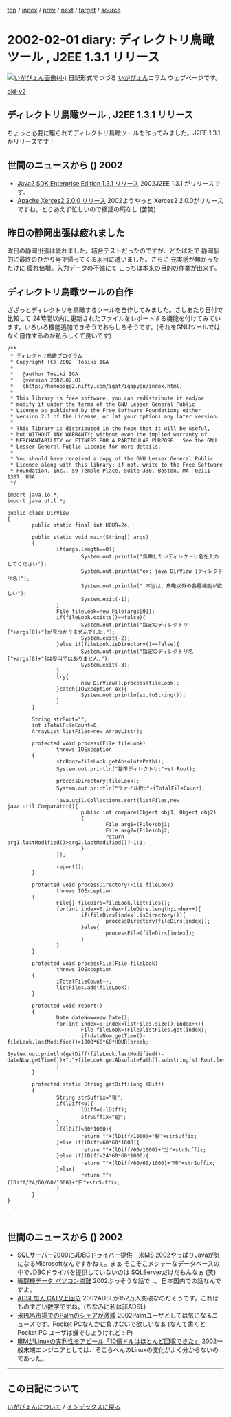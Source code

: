 [top](https://igapyon.github.io/diary/) 
 / [index](https://igapyon.github.io/diary/2002/index.html) 
 / [prev](https://igapyon.github.io/diary/2002/ig020205.html) 
 / [next](https://igapyon.github.io/diary/2002/ig020130.html) 
 / [target](https://igapyon.github.io/diary/2002/ig020201.html) 
 / [source](https://github.com/igapyon/diary/blob/gh-pages/2002/ig020201.html.src.md) 

2002-02-01 diary: ディレクトリ鳥瞰ツール , J2EE 1.3.1 リリース
=====================================================================================================
[![いがぴょん画像(小)](https://igapyon.github.io/diary/images/iga200306s.jpg "いがぴょん")](https://igapyon.github.io/diary/memo/memoigapyon.html) 日記形式でつづる [いがぴょん](https://igapyon.github.io/diary/memo/memoigapyon.html)コラム ウェブページです。

[old-v2](ig020201-orig.html)

## ディレクトリ鳥瞰ツール , J2EE 1.3.1 リリース

ちょっと必要に駆られてディレクトリ鳥瞰ツールを作ってみました。J2EE 1.3.1 がリリースです！


## 世間のニュースから () 2002

* [Java2 SDK Enterprise Edition 1.3.1 リリース](http://java.sun.com/j2ee/sdk_1.3/)  2002J2EE 1.3.1 がリリースです。
* [Apache Xerces2 2.0.0 リリース](http://xml.apache.org/xerces2-j/)  2002ようやっと Xerces2 2.0.0がリリースですね。とりあえず忙しいので検証の暇なし (苦笑)

## 昨日の静岡出張は疲れました

昨日の静岡出張は疲れました。結合テストだったのですが、どたばたで 静岡駅的に最終のひかり号で帰ってくる羽目に遭いました。さらに 充実感が無かっただけに 疲れ倍増。入力データの不備にて こっちは本来の目的の作業が出来ず。

## ディレクトリ鳥瞰ツールの自作

ざざっとディレクトリを鳥瞰するツールを自作してみました。さしあたり日付で比較して
24時間以内に更新されたファイルをレポートする機能を付けてみています。いろいろ機能追加できそうでおもしろそうです。(それをGNUツールではなく自作するのが私らしくて良いです)

```
/**
 * ディレクトリ鳥瞰プログラム
 * Copyright (C) 2002  Tosiki IGA
 *
 *   @author Tosiki IGA
 *   @version 2002.02.01
 *   (http://homepage2.nifty.com/igat/igapyon/index.html)
 * 
 * This library is free software; you can redistribute it and/or
 * modify it under the terms of the GNU Lesser General Public
 * License as published by the Free Software Foundation; either
 * version 2.1 of the License, or (at your option) any later version.
 * 
 * This library is distributed in the hope that it will be useful,
 * but WITHOUT ANY WARRANTY; without even the implied warranty of
 * MERCHANTABILITY or FITNESS FOR A PARTICULAR PURPOSE.  See the GNU
 * Lesser General Public License for more details.
 * 
 * You should have received a copy of the GNU Lesser General Public
 * License along with this library; if not, write to the Free Software
 * Foundation, Inc., 59 Temple Place, Suite 330, Boston, MA  02111-1307  USA
 */

import java.io.*;
import java.util.*;

public class DirView
{
        public static final int HOUR=24;

        public static void main(String[] args)
        {
                if(args.length==0){
                        System.out.println("鳥瞰したいディレクトリ名を入力してください");
                        System.out.println("ex: java DirView [ディレクトリ名]");
                        System.out.println(" 本当は、鳥瞰以外の各種機能が欲しい");
                        System.exit(-1);
                }
                File fileLook=new File(args[0]);
                if(fileLook.exists()==false){
                        System.out.println("指定のディレクトリ["+args[0]+"]が見つかりませんでした.");
                        System.exit(-2);
                }else if(fileLook.isDirectory()==false){
                        System.out.println("指定のディレクトリ名["+args[0]+"]は妥当ではありません.");
                        System.exit(-3);
                }
                try{
                        new DirView().process(fileLook);
                }catch(IOException ex){
                        System.out.println(ex.toString());
                }
        }

        String strRoot="";
        int iTotalFileCount=0;
        ArrayList listFiles=new ArrayList();

        protected void process(File fileLook)
                throws IOException
        {
                strRoot=fileLook.getAbsolutePath();
                System.out.println("基準ディレクトリ:"+strRoot);

                processDirectory(fileLook);
                System.out.println("ファイル数:"+iTotalFileCount);

                java.util.Collections.sort(listFiles,new java.util.Comparator(){
                        public int compare(Object obj1, Object obj2)
                        {
                                File arg1=(File)obj1;
                                File arg2=(File)obj2;
                                return arg1.lastModified()>arg2.lastModified()?-1:1;
                        }
                });

                report();
        }

        protected void processDirectory(File fileLook)
                throws IOException
        {
                File[] fileDirs=fileLook.listFiles();
                for(int index=0;index<fileDirs.length;index++){
                        if(fileDirs[index].isDirectory()){
                                processDirectory(fileDirs[index]);
                        }else{
                                processFile(fileDirs[index]);
                        }
                }
        }

        protected void processFile(File fileLook)
                throws IOException
        {
                iTotalFileCount++;
                listFiles.add(fileLook);
        }

        protected void report()
        {
                Date dateNow=new Date();
                for(int index=0;index<listFiles.size();index++){
                        File fileLook=(File)listFiles.get(index);
                        if(dateNow.getTime()-fileLook.lastModified()>1000*60*60*HOUR)break;
                        System.out.println(getDiff(fileLook.lastModified()-dateNow.getTime())+":"+fileLook.getAbsolutePath().substring(strRoot.length()+1));
                }
        }

        protected static String getDiff(long lDiff)
        {
                String strSuffix="後";
                if(lDiff<0){
                        lDiff=(-lDiff);
                        strSuffix="前";
                }
                if(lDiff<60*1000){
                        return ""+(lDiff/1000)+"秒"+strSuffix;
                }else if(lDiff<60*60*1000){
                        return ""+(lDiff/60/1000)+"分"+strSuffix;
                }else if(lDiff<24*60*60*1000){
                        return ""+(lDiff/60/60/1000)+"時"+strSuffix;
                }else{
                        return ""+(lDiff/24/60/60/1000)+"日"+strSuffix;
                }
        }
}
```


.

## 世間のニュースから () 2002

* [SQLサーバー2000にJDBCドライバー提供　米MS](http://www.mainichi.co.jp/digital/solution/archive/200201/30/2.html)  2002やっぱりJavaが気になるMicrosoftなんですかねぇ。まぁ そこそこメジャーなデータベースの中でJDBCドライバを提供していないのは SQLServerだけだもんなぁ (笑)
* [戦闘機データ パソコン盗難](http://www.nhk.or.jp/news/2002/02/01/grri840000009xac.html)  2002ぶっそうな話で…。日本国内での話なんですよ。
* [ADSL加入 CATV上回る](http://www.nhk.or.jp/news/2002/01/31/grri840000009wr7.html)  2002ADSLが152万人突破なのだそうです。これはものすごい数字ですね。(ちなみに私は非ADSL)
* [米PDA市場でのPalmのシェアが激減](http://www.zdnet.co.jp/news/0202/01/b_0131_02.html)  2002Palmユーザとしては気になるニュースです。Pocket PCなんかに負けないで欲しいなぁ (なんて書くと Pocket PC ユーザは嫌でしょうけれど :-P)
* [IBMがLinuxの実利性をアピール「10億ドルはほとんど回収できた」](http://www.zdnet.co.jp/news/0202/01/b_0131_11.html)  2002一般末端エンジニアとしては、そこらへんのLinuxの変化がよく分からないのであった。

----------------------------------------------------------------------------------------------------

## この日記について
[いがぴょんについて](https://igapyon.github.io/diary/memo/memoigapyon.html) / [インデックスに戻る](https://igapyon.github.io/diary/idxall.html)
